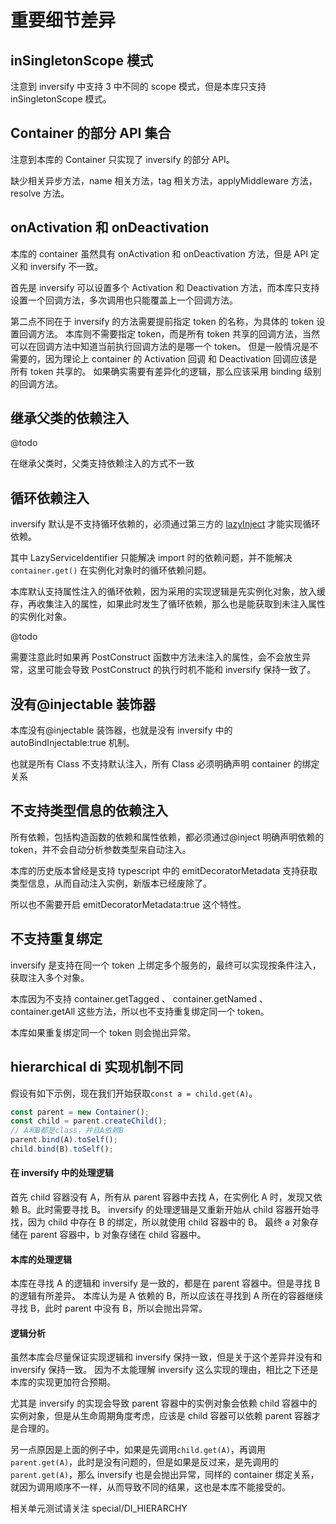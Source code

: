 # 重要细节差异

## inSingletonScope 模式

注意到 inversify 中支持 3 中不同的 scope 模式，但是本库只支持 inSingletonScope 模式。

## Container 的部分 API 集合

注意到本库的 Container 只实现了 inversify 的部分 API。

缺少相关异步方法，name 相关方法，tag 相关方法，applyMiddleware 方法，resolve 方法。

## onActivation 和 onDeactivation

本库的 container 虽然具有 onActivation 和 onDeactivation 方法，但是 API 定义和 inversify 不一致。

首先是 inversify 可以设置多个 Activation 和 Deactivation 方法，而本库只支持设置一个回调方法，多次调用也只能覆盖上一个回调方法。

第二点不同在于 inversify 的方法需要提前指定 token 的名称，为具体的 token 设置回调方法。
本库则不需要指定 token，而是所有 token 共享的回调方法，当然可以在回调方法中知道当前执行回调方法的是哪一个 token。
但是一般情况是不需要的，因为理论上 container 的 Activation 回调 和 Deactivation 回调应该是所有 token 共享的。
如果确实需要有差异化的逻辑，那么应该采用 binding 级别的回调方法。

## 继承父类的依赖注入

@todo

在继承父类时，父类支持依赖注入的方式不一致

## 循环依赖注入

inversify 默认是不支持循环依赖的，必须通过第三方的 [lazyInject](https://github.com/inversify/inversify-inject-decorators) 才能实现循环依赖。

其中 LazyServiceIdentifier 只能解决 import 时的依赖问题，并不能解决 `container.get()` 在实例化对象时的循环依赖问题。

本库默认支持属性注入的循环依赖，因为采用的实现逻辑是先实例化对象，放入缓存，再收集注入的属性，如果此时发生了循环依赖，那么也是能获取到未注入属性的实例化对象。

@todo

需要注意此时如果再 PostConstruct 函数中方法未注入的属性，会不会放生异常，这里可能会导致 PostConstruct 的执行时机不能和 inversify 保持一致了。

## 没有@injectable 装饰器

本库没有@injectable 装饰器，也就是没有 inversify 中的 autoBindInjectable:true 机制。

也就是所有 Class 不支持默认注入，所有 Class 必须明确声明 container 的绑定关系

## 不支持类型信息的依赖注入

所有依赖，包括构造函数的依赖和属性依赖，都必须通过@inject 明确声明依赖的 token，并不会自动分析参数类型来自动注入。

本库的历史版本曾经是支持 typescript 中的 emitDecoratorMetadata 支持获取类型信息，从而自动注入实例，新版本已经废除了。

所以也不需要开启 emitDecoratorMetadata:true 这个特性。

## 不支持重复绑定

inversify 是支持在同一个 token 上绑定多个服务的，最终可以实现按条件注入，获取注入多个对象。

本库因为不支持 container.getTagged 、 container.getNamed 、 container.getAll 这些方法，所以也不支持重复绑定同一个 token。

本库如果重复绑定同一个 token 则会抛出异常。

## hierarchical di 实现机制不同

假设有如下示例，现在我们开始获取`const a = child.get(A)`。

```ts
const parent = new Container();
const child = parent.createChild();
// A和B都是class，并且A依赖B
parent.bind(A).toSelf();
child.bind(B).toSelf();
```

#### 在 inversify 中的处理逻辑

首先 child 容器没有 A，所有从 parent 容器中去找 A，在实例化 A 时，发现又依赖 B。此时需要寻找 B。
inversify 的处理逻辑是又重新开始从 child 容器开始寻找，因为 child 中存在 B 的绑定，所以就使用 child 容器中的 B。
最终 a 对象存储在 parent 容器中，b 对象存储在 child 容器中。

#### 本库的处理逻辑

本库在寻找 A 的逻辑和 inversify 是一致的，都是在 parent 容器中。但是寻找 B 的逻辑有所差异。
本库认为是 A 依赖的 B，所以应该在寻找到 A 所在的容器继续寻找 B，此时 parent 中没有 B，所以会抛出异常。

#### 逻辑分析

虽然本库会尽量保证实现逻辑和 inversify 保持一致，但是关于这个差异并没有和 inversify 保持一致。
因为不太能理解 inversify 这么实现的理由，相比之下还是本库的实现更加符合预期。

尤其是 inversify 的实现会导致 parent 容器中的实例对象会依赖 child 容器中的实例对象，但是从生命周期角度考虑，应该是 child 容器可以依赖 parent 容器才是合理的。

另一点原因是上面的例子中，如果是先调用`child.get(A)`，再调用`parent.get(A)`，此时是没有问题的，但是如果是反过来，是先调用的`parent.get(A)`，那么 inversify 也是会抛出异常，同样的 container 绑定关系，就因为调用顺序不一样，从而导致不同的结果，这也是本库不能接受的。

相关单元测试请关注 special/DI_HIERARCHY
